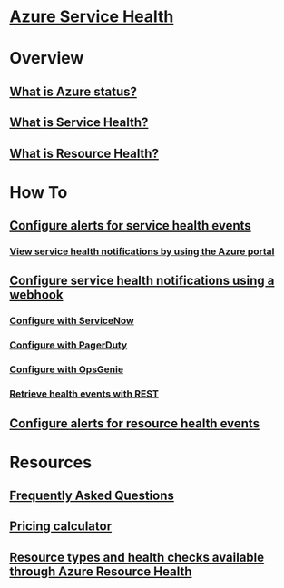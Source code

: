 # [Azure Service Health](index.md)

# Overview
## [What is Azure status?](azure-status-overview.md)
## [What is Service Health?](service-health-overview.md)
## [What is Resource Health?](resource-health-overview.md)
# How To
## [Configure alerts for service health events](../azure-monitor/platform/alerts-activity-log-service-notifications.md?toc=%2fazure%2fservice-health%2ftoc.json)
### [View service health notifications by using the Azure portal](../monitoring-and-diagnostics/monitoring-service-notifications.md?toc=%2fazure%2fservice-health%2ftoc.json)
## [Configure service health notifications using a webhook](service-health-alert-webhook-guide.md)
### [Configure with ServiceNow](service-health-alert-webhook-servicenow.md)
### [Configure with PagerDuty](service-health-alert-webhook-pagerduty.md)
### [Configure with OpsGenie](service-health-alert-webhook-opsgenie.md)
### [Retrieve health events with REST](service-health-rest.md)
## [Configure alerts for resource health events](resource-health-alert-arm-template-guide.md) 
# Resources
## [Frequently Asked Questions](resource-health-faq.md)
## [Pricing calculator](https://azure.microsoft.com/pricing/calculator/)
## [Resource types and health checks available through Azure Resource Health](resource-health-checks-resource-types.md)